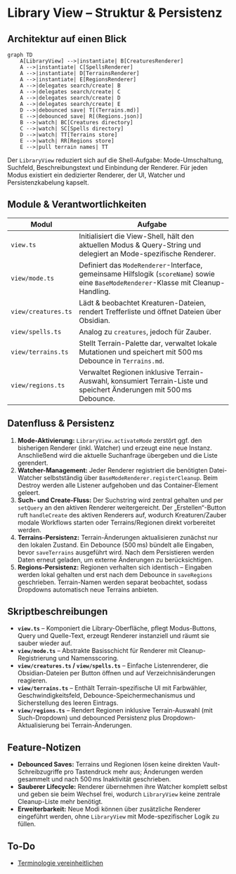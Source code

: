 # Library View – Struktur & Persistenz

## Architektur auf einen Blick
```mermaid
graph TD
    A[LibraryView] -->|instantiate| B[CreaturesRenderer]
    A -->|instantiate| C[SpellsRenderer]
    A -->|instantiate| D[TerrainsRenderer]
    A -->|instantiate| E[RegionsRenderer]
    A -->|delegates search/create| B
    A -->|delegates search/create| C
    A -->|delegates search/create| D
    A -->|delegates search/create| E
    D -->|debounced save| T[(Terrains.md)]
    E -->|debounced save| R[(Regions.json)]
    B -->|watch| BC[Creatures directory]
    C -->|watch| SC[Spells directory]
    D -->|watch| TT[Terrains store]
    E -->|watch| RR[Regions store]
    E -->|pull terrain names| TT
```

Der `LibraryView` reduziert sich auf die Shell-Aufgabe: Mode-Umschaltung, Suchfeld, Beschreibungstext und Einbindung der Renderer. Für jeden Modus existiert ein dedizierter Renderer, der UI, Watcher und Persistenzkabelung kapselt.

## Module & Verantwortlichkeiten

| Modul | Aufgabe |
| --- | --- |
| `view.ts` | Initialisiert die View-Shell, hält den aktuellen Modus & Query-String und delegiert an Mode-spezifische Renderer. |
| `view/mode.ts` | Definiert das `ModeRenderer`-Interface, gemeinsame Hilfslogik (`scoreName`) sowie eine `BaseModeRenderer`-Klasse mit Cleanup-Handling. |
| `view/creatures.ts` | Lädt & beobachtet Kreaturen-Dateien, rendert Trefferliste und öffnet Dateien über Obsidian. |
| `view/spells.ts` | Analog zu `creatures`, jedoch für Zauber. |
| `view/terrains.ts` | Stellt Terrain-Palette dar, verwaltet lokale Mutationen und speichert mit 500 ms Debounce in `Terrains.md`. |
| `view/regions.ts` | Verwaltet Regionen inklusive Terrain-Auswahl, konsumiert Terrain-Liste und speichert Änderungen mit 500 ms Debounce. |

## Datenfluss & Persistenz

1. **Mode-Aktivierung:** `LibraryView.activateMode` zerstört ggf. den bisherigen Renderer (inkl. Watcher) und erzeugt eine neue Instanz. Anschließend wird die aktuelle Suchanfrage übergeben und die Liste gerendert.
2. **Watcher-Management:** Jeder Renderer registriert die benötigten Datei-Watcher selbstständig über `BaseModeRenderer.registerCleanup`. Beim Destroy werden alle Listener aufgehoben und das Container-Element geleert.
3. **Such- und Create-Fluss:** Der Suchstring wird zentral gehalten und per `setQuery` an den aktiven Renderer weitergereicht. Der „Erstellen“-Button ruft `handleCreate` des aktiven Renderers auf, wodurch Kreaturen/Zauber modale Workflows starten oder Terrains/Regionen direkt vorbereitet werden.
4. **Terrains-Persistenz:** Terrain-Änderungen aktualisieren zunächst nur den lokalen Zustand. Ein Debounce (500 ms) bündelt alle Eingaben, bevor `saveTerrains` ausgeführt wird. Nach dem Persistieren werden Daten erneut geladen, um externe Änderungen zu berücksichtigen.
5. **Regions-Persistenz:** Regionen verhalten sich identisch – Eingaben werden lokal gehalten und erst nach dem Debounce in `saveRegions` geschrieben. Terrain-Namen werden separat beobachtet, sodass Dropdowns automatisch neue Terrains anbieten.

## Skriptbeschreibungen

- **`view.ts`** – Komponiert die Library-Oberfläche, pflegt Modus-Buttons, Query und Quelle-Text, erzeugt Renderer instanziell und räumt sie sauber wieder auf.
- **`view/mode.ts`** – Abstrakte Basisschicht für Renderer mit Cleanup-Registrierung und Namensscoring.
- **`view/creatures.ts` / `view/spells.ts`** – Einfache Listenrenderer, die Obsidian-Dateien per Button öffnen und auf Verzeichnisänderungen reagieren.
- **`view/terrains.ts`** – Enthält Terrain-spezifische UI mit Farbwähler, Geschwindigkeitsfeld, Debounce-Speichermechanismus und Sicherstellung des leeren Eintrags.
- **`view/regions.ts`** – Rendert Regionen inklusive Terrain-Auswahl (mit Such-Dropdown) und debounced Persistenz plus Dropdown-Aktualisierung bei Terrain-Änderungen.

## Feature-Notizen

- **Debounced Saves:** Terrains und Regionen lösen keine direkten Vault-Schreibzugriffe pro Tastendruck mehr aus; Änderungen werden gesammelt und nach 500 ms Inaktivität geschrieben.
- **Sauberer Lifecycle:** Renderer übernehmen ihre Watcher komplett selbst und geben sie beim Wechsel frei, wodurch `LibraryView` keine zentrale Cleanup-Liste mehr benötigt.
- **Erweiterbarkeit:** Neue Modi können über zusätzliche Renderer eingeführt werden, ohne `LibraryView` mit Mode-spezifischer Logik zu füllen.

## To-Do
- [Terminologie vereinheitlichen](../../../todo/ui-terminology-consistency.md)
